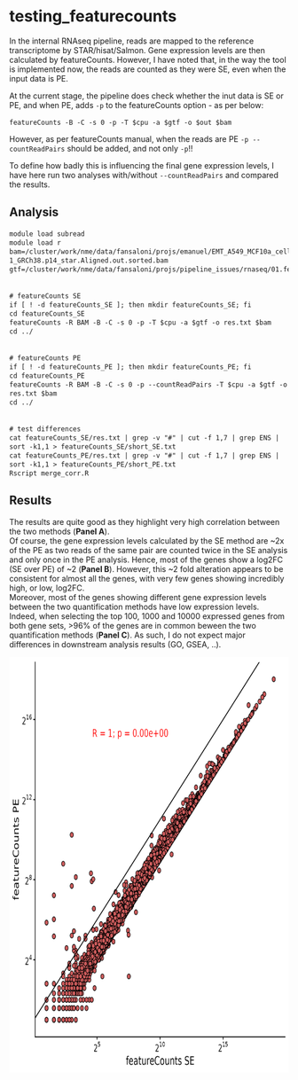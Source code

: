 # testing_featurecounts

In the internal RNAseq pipeline, reads are mapped to the reference transcriptome by STAR/hisat/Salmon. Gene expression levels are then calculated by featureCounts. However, I have noted that, in the way the tool is implemented now, the reads are counted as they were SE, even when the input data is PE.

At the current stage, the pipeline does check whether the inut data is SE or PE, and when PE, adds ```-p``` to the featureCounts option - as per below:
```
featureCounts -B -C -s 0 -p -T $cpu -a $gtf -o $out $bam
```

However, as per featureCounts manual, when the reads are PE ```-p --countReadPairs``` should be added, and not only ```-p```!!

To define how badly this is influencing the final gene expression levels, I have here run two analyses with/without ```--countReadPairs``` and compared the results.

## Analysis

```
module load subread
module load r
bam=/cluster/work/nme/data/fansaloni/projs/emanuel/EMT_A549_MCF10a_cells/rnaseq/SEQ00221/01_genexpression/output/aligned/bam/S221_10_hsMCF10a_EMT_RNA-1_GRCh38.p14_star.Aligned.out.sorted.bam
gtf=/cluster/work/nme/data/fansaloni/projs/pipeline_issues/rnaseq/01.featurecounts/test_ENSG00000116151/star/Homo_sapiens_GRCh38_p14.gtf


# featureCounts SE
if [ ! -d featureCounts_SE ]; then mkdir featureCounts_SE; fi
cd featureCounts_SE
featureCounts -R BAM -B -C -s 0 -p -T $cpu -a $gtf -o res.txt $bam
cd ../


# featureCounts PE
if [ ! -d featureCounts_PE ]; then mkdir featureCounts_PE; fi
cd featureCounts_PE
featureCounts -R BAM -B -C -s 0 -p --countReadPairs -T $cpu -a $gtf -o res.txt $bam
cd ../


# test differences
cat featureCounts_SE/res.txt | grep -v "#" | cut -f 1,7 | grep ENS | sort -k1,1 > featureCounts_SE/short_SE.txt
cat featureCounts_PE/res.txt | grep -v "#" | cut -f 1,7 | grep ENS | sort -k1,1 > featureCounts_PE/short_PE.txt
Rscript merge_corr.R

```

## Results

The results are quite good as they highlight very high correlation between the two methods (**Panel A**).\
Of course, the gene expression levels calculated by the SE method are ~2x of the PE as two reads of the same pair are counted twice in the SE analysis and only once in the PE analysis. Hence, most of the genes show a log2FC (SE over PE) of ~2 (**Panel B**). However, this ~2 fold alteration appears to be consistent for almost all the genes, with very few genes showing incredibly high, or low, log2FC.\
Moreover, most of the genes showing different gene expression levels between the two quantification methods have low expression levels. Indeed, when selecting the top 100, 1000 and 10000 expressed genes from both gene sets, >96% of the genes are in common beween the two quantification methods (**Panel C**). As such, I do not expect major differences in downstream analysis results (GO, GSEA, ..).

<img src="https://github.com/fansalon/testing_featurecounts/blob/main/rnaseq_cor_res.png" width="750" height="750"/>

